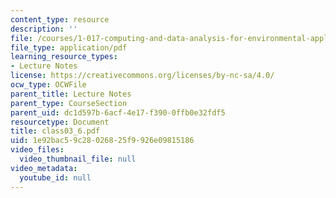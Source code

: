 ```yaml
---
content_type: resource
description: ''
file: /courses/1-017-computing-and-data-analysis-for-environmental-applications-fall-2003/1e92bac59c28026825f9926e09815186_class03_6.pdf
file_type: application/pdf
learning_resource_types:
- Lecture Notes
license: https://creativecommons.org/licenses/by-nc-sa/4.0/
ocw_type: OCWFile
parent_title: Lecture Notes
parent_type: CourseSection
parent_uid: dc1d597b-6acf-4e17-f390-0ffb0e32fdf5
resourcetype: Document
title: class03_6.pdf
uid: 1e92bac5-9c28-0268-25f9-926e09815186
video_files:
  video_thumbnail_file: null
video_metadata:
  youtube_id: null
---
```

